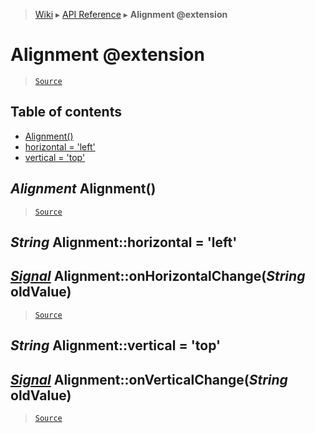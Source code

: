 > [Wiki](Home) ▸ [API Reference](API-Reference) ▸ **Alignment @extension**

Alignment @extension
====================

> [`Source`](/Neft-io/neft/tree/master/src/renderer/types/basics/item/alignment.litcoffee#alignment-extension)

## Table of contents
  * [Alignment()](#alignment-alignment)
  * [horizontal = 'left'](#string-alignmenthorizontal--left)
  * [vertical = 'top'](#string-alignmentvertical--top)

*Alignment* Alignment()
-----------------------

> [`Source`](/Neft-io/neft/tree/master/src/renderer/types/basics/item/alignment.litcoffee#alignment-alignment)

*String* Alignment::horizontal = 'left'
---------------------------------------
## [*Signal*](/Neft-io/neft/wiki/Signal-API.md#class-signal) Alignment::onHorizontalChange(*String* oldValue)

> [`Source`](/Neft-io/neft/tree/master/src/renderer/types/basics/item/alignment.litcoffee#string-alignmenthorizontal--left-signal-alignmentonhorizontalchangestring-oldvalue)

*String* Alignment::vertical = 'top'
------------------------------------
## [*Signal*](/Neft-io/neft/wiki/Signal-API.md#class-signal) Alignment::onVerticalChange(*String* oldValue)

> [`Source`](/Neft-io/neft/tree/master/src/renderer/types/basics/item/alignment.litcoffee#string-alignmentvertical--top-signal-alignmentonverticalchangestring-oldvalue)

